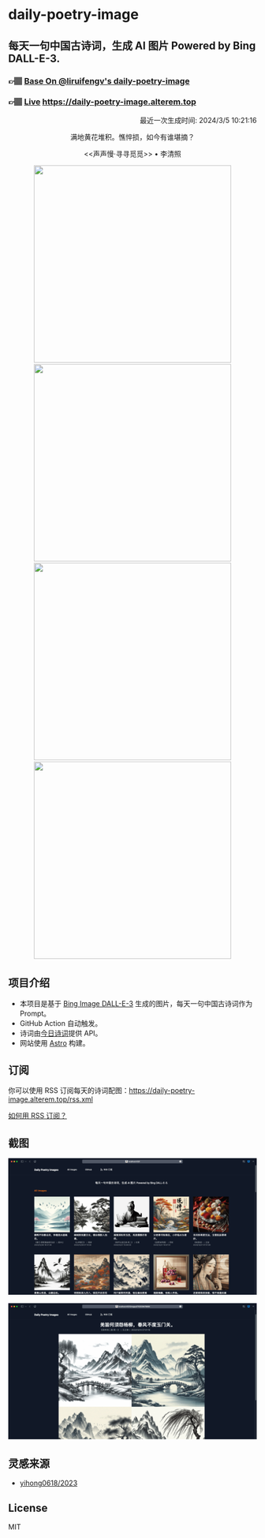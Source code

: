 
# daily-poetry-image

## 每天一句中国古诗词，生成 AI 图片 Powered by Bing DALL-E-3.

### 👉🏽 [Base On @liruifengv's daily-poetry-image](https://github.com/liruifengv/daily-poetry-image)

### 👉🏽 [Live](https://daily-poetry-image.alterem.top/) https://daily-poetry-image.alterem.top

<p align="right">
  最近一次生成时间: 2024/3/5 10:21:16
</p>
<p align="center">
满地黄花堆积。憔悴损，如今有谁堪摘？
</p>
<p align="center">
<<声声慢·寻寻觅觅>> • 李清照
</p>
<p align="center">
<img src="https://tse4.mm.bing.net/th/id/OIG1.TzWoFvpmH_E7PkDd24PH" height="400" width="400" />
<img src="https://tse2.mm.bing.net/th/id/OIG1.UVtvrtwd2300rgfORfC3" height="400" width="400" />
<img src="https://tse2.mm.bing.net/th/id/OIG1.jTjp4jIGkkua3mQqEyAZ" height="400" width="400" />
<img src="https://tse3.mm.bing.net/th/id/OIG1.VLMCscQTVcuCJh87A4n0" height="400" width="400" />
</p>

## 项目介绍

-   本项目是基于 [Bing Image DALL-E-3](https://www.bing.com/images/create) 生成的图片，每天一句中国古诗词作为 Prompt。
-   GitHub Action 自动触发。
-   诗词由[今日诗词](https://www.jinrishici.com/)提供 API。
-   网站使用 [Astro](https://astro.build) 构建。

## 订阅

你可以使用 RSS 订阅每天的诗词配图：https://daily-poetry-image.alterem.top/rss.xml

[如何用 RSS 订阅？](https://zhuanlan.zhihu.com/p/55026716)

## 截图

![图片列表](./screenshots/Snipaste_2023-12-28_21-00-26.png)

![图片详情](./screenshots/Snipaste_2023-12-28_21-00-53.png)

## 灵感来源

-   [yihong0618/2023](https://github.com/yihong0618/2023)

## License

MIT
